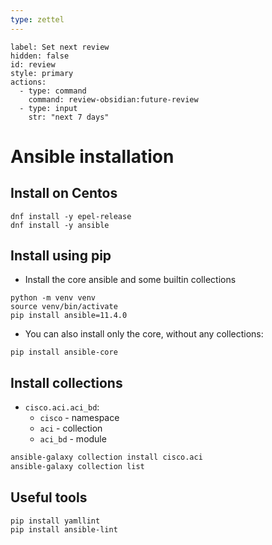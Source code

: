 ```yaml
---
type: zettel
---
```


```meta-bind-button
label: Set next review
hidden: false
id: review
style: primary
actions:
  - type: command
    command: review-obsidian:future-review
  - type: input
    str: "next 7 days"
```

# Ansible installation

## Install on Centos

```shell
dnf install -y epel-release
dnf install -y ansible
```

## Install using pip

- Install the core ansible and some builtin collections

```shell
python -m venv venv
source venv/bin/activate
pip install ansible=11.4.0
```

- You can also install only the core, without any collections:

```shell
pip install ansible-core
```

## Install collections

- `cisco.aci.aci_bd`:
	- `cisco` - namespace
	- `aci` - collection
	- `aci_bd` - module

```bash
ansible-galaxy collection install cisco.aci
ansible-galaxy collection list
```

## Useful tools

```shell
pip install yamllint
pip install ansible-lint
```


